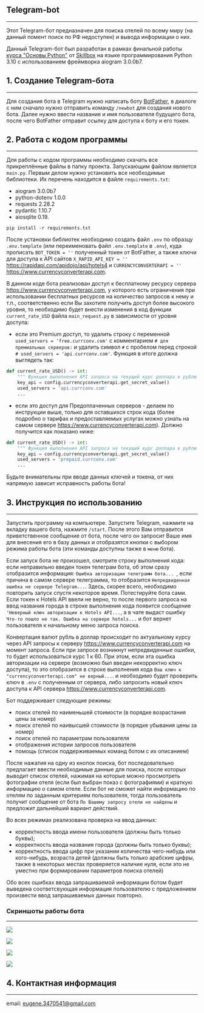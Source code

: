 ##  Telegram-bot
***       
Этот Telegram-бот предназначен для поиска отелей по всему миру (на данный помент поиск по РФ недоступен) и вывода информации о них.

Данный Telegram-бот был разработан в рамках финальной работы [курса "Основы Python"](https://skillbox.ru/course/profession-python/) от [Skillbox](https://skillbox.ru) на языке программирования Python 3.10 c использованием фреймворка aiogram 3.0.0b7.


## 1. Создание Telegram-бота
***
Для создания бота в Telegram нужно написать боту [BotFather](https://t.me/BotFather), в диалоге с ним сначало нужно отправить команду ``/newbot`` для создания нового бота. Далее нужно ввести название и имя пользователя будущего бота, после чего BotFather отправит ссылку для доступа к боту и его токен.

## 2. Работа с кодом программы
***
Для работы с кодом программы необходимо скачать все прикреплённые файлы в папку проекта.
Запускающим файлом является ``main.py``.
Первым делом нужно установить все необходимые библиотеки. Их перечень находится в файле ``requirements.txt``: 
- aiogram 3.0.0b7
- python-dotenv 1.0.0
- requests 2.28.2
- pydantic 1.10.7
- aiosqlite 0.19.                   
```
pip install -r requirements.txt
```

После установки библиотек необходимо создать файл ``.env`` по образцу ``.env.template`` (или переименовать файл ``.env.template`` в ``.env``), куда прописать ``BOT_TOKEN = ''`` полученный токен от BotFather, а также ключи для доступа к API сайтов 
``X_RAPID_API_KEY = ''`` <https://rapidapi.com/apidojo/api/hotels4> и ``CURRENCYCONVERTERAPI = ''`` <https://www.currencyconverterapi.com>.

В данном коде бота реализован доступ к бесплатному ресурсу сервера <https://www.currencyconverterapi.com>, у которого есть ограничения при использовании бесплатных ресурсов на количество запросов к нему и т.п., соответственно если Вы захотите получить доступ более высокого уровня, то необходимо будет внести изменения в код функции ``current_rate_USD`` файла ``main_request.py`` в зависимости от уровня доступа:
- если это Premium доступ, то удалить строку с переменной ``used_servers = 'free.currconv.com'`` с комментарием ``# для премиальных серверов:`` и удалить символ ``#`` с пробелом перед строкой ``# used_servers = 'api.currconv.com'``. Функция в итоге должна выглядеть так:   
``` python
def current_rate_USD() -> int:
    """ Функция выполнения API запроса на текущий курс доллара к рублю """
    key_api = config.currencyconverterapi.get_secret_value()
    used_servers = 'api.currconv.com'
    ...
``` 
- если это доступ для Предоплаченных серверов - делаем по инструкции выше, только для оставшихся строк кода (более подробно о тарифах и предоставляемых услугах можно узнать на самом сервере <https://www.currencyconverterapi.com>). Должно получится как показано ниже: 
``` python
def current_rate_USD() -> int:
    """ Функция выполнения API запроса на текущий курс доллара к рублю """
    key_api = config.currencyconverterapi.get_secret_value()
    used_servers = 'prepaid.currconv.com'
    ...
``` 

Будьте внимательны при вводе данных ключей и токена, от них напрямую зависит исправность работы бота!

## 3. Инструкция по использованию
***
Запустить программу на компьютере.
Запустите Telegram, нажмите на вкладку вашего бота, нажмите ``/start``. После этого Вам отправится приветственное сообщение от бота, после чего он запросит Ваше имя для внесения его в базу данных и отобразятся кнопки с выбором режима работы бота (эти команды доступны также в ``меню`` бота).

Если запуск бота не произошел, смотрите строку выполнения кода: если неправильно введен токен телеграм бота, об этом сразу отобразится информация: ``Ошибка авторизации телеграмм бота... ``, если причина в самом сервере телеграмма, то отобразится ``Непредвиденная ошибка не сервере Telegram...``. Здесь, скорее всего, необходимо повторить запуск спустя некоторое время.
Потестируйте бота сами. Если токен к Hotels API ввели не верно, то после первого запроса на ввод названия города в строке выполнения кода появится сообщение ``'Неверный ключ авторизации к Hotels API...``, а в чате выдаст ошибку ``Что-то пошло не так. Ошибка на сервере hotels...`` и бот вернет пользователя к начальному меню запроса поиска.

Конвертация валют рубль в доллар происходит по актуальному курсу через API запросы к серверу <https://www.currencyconverterapi.com> 
на момент запроса. Если при запросе возникнут непредвиденные ошибки, то будет использоваться курс 1 к 60. 
При этом, если эта ошибка авторизации на сервере (возможно был введен некорректно ключ доступа), то это отобразится в строке выполнения кода ``Ваш ключ к "currencyconverterapi.com" не верный...``. и необходимо будет проверить ключ в ``.env`` с полученным от сервера, 
либо запросить новый ключ доступа к API сервера <https://www.currencyconverterapi.com>.

Бот поддерживает следующие режимы:
- поиск отелей по наименьшей стоимости (в порядке возрастания цены за номер)
- поиск отелей по наивысшей стоимости (в порядке убывания цены за номер)
- поиск отелей по параметрам пользователя
- отображения истории запросов пользователя
- помощь (список поддерживаемых команд ботом с их описанием)

После нажатия на одну из кнопок поиска, бот последовательно предлагает ввести необходимые данные для 
поиска, после которых выводит список отелей, нажимая на которые можно просмотреть фотографии отеля (если был выбран 
показ с фотографиями) и краткую информацию о самом отеле. Если бот не сможет найти информацию по отелям по заданным критериям 
пользователя, тогда пользователь получит сообщение от бота ``По Вашему запросу отели не найдены`` и предложит дальнейший вариант действий.

Во всех режимах реализована проверка на ввод данных:
- корректность ввода имени пользователя (должны быть только буквы);
- корректность ввода названия города (должны быть только буквы);
- корректность ввода цифр при указании количества чего-нибудь или кого-нибудь, возраста детей (должны быть только арабские цифры, также в некоторых местах проверяется наличие нуля, если это не уместно при формировании параметров поиска отелей)

Обо всех ошибках ввода запрашиваемой информации ботом будет выведена соответсвующая информация пользователю с предложением произвести ввод запрашиваемых данных повторно.

### Скриншоты работы бота
***
![](images\scene1.png)

![](images\scene2.png)

![](images\scene3.png)

![](images\scene4.png)

## 4. Контактная информация
***
email: [eugene.3470541@gmail.com](https://mail.google.com/mail/)
